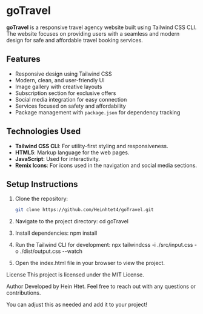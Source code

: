 # goTravel

**goTravel** is a responsive travel agency website built using Tailwind CSS CLI. The website focuses on providing users with a seamless and modern design for safe and affordable travel booking services.

## Features

- Responsive design using Tailwind CSS
- Modern, clean, and user-friendly UI
- Image gallery with creative layouts
- Subscription section for exclusive offers
- Social media integration for easy connection
- Services focused on safety and affordability
- Package management with `package.json` for dependency tracking

## Technologies Used

- **Tailwind CSS CLI**: For utility-first styling and responsiveness.
- **HTML5**: Markup language for the web pages.
- **JavaScript**: Used for interactivity.
- **Remix Icons**: For icons used in the navigation and social media sections.

## Setup Instructions

1. Clone the repository:
   ```bash
   git clone https://github.com/Heinhtet4/goTravel.git

2. Navigate to the project directory:
cd goTravel

3. Install dependencies:
npm install

4. Run the Tailwind CLI for development:
npx tailwindcss -i ./src/input.css -o ./dist/output.css --watch

5. Open the index.html file in your browser to view the project.

License
This project is licensed under the MIT License.

Author
Developed by Hein Htet. Feel free to reach out with any questions or contributions.


You can adjust this as needed and add it to your project!
